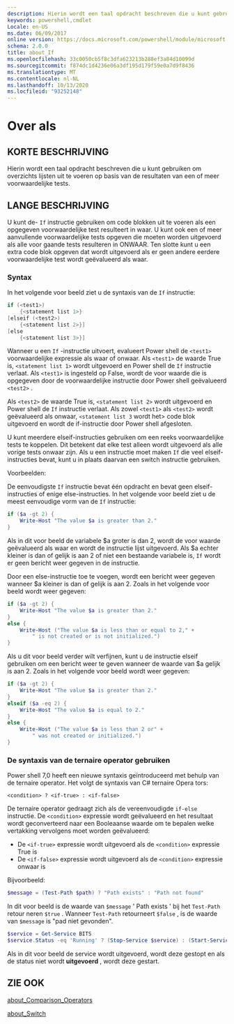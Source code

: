 ```yaml
---
description: Hierin wordt een taal opdracht beschreven die u kunt gebruiken om overzichts lijsten uit te voeren op basis van de resultaten van een of meer voorwaardelijke tests.
keywords: powershell,cmdlet
Locale: en-US
ms.date: 06/09/2017
online version: https://docs.microsoft.com/powershell/module/microsoft.powershell.core/about/about_if?view=powershell-7.1&WT.mc_id=ps-gethelp
schema: 2.0.0
title: about_If
ms.openlocfilehash: 33c0050cb5f8c3dfa623213b288ef3a84d10099d
ms.sourcegitcommit: f874dc1d4236e06a3df195d179f59e0a7d9f8436
ms.translationtype: MT
ms.contentlocale: nl-NL
ms.lasthandoff: 10/13/2020
ms.locfileid: "93252148"
---
```

# <a name="about-if"></a>Over als

## <a name="short-description"></a>KORTE BESCHRIJVING
Hierin wordt een taal opdracht beschreven die u kunt gebruiken om overzichts lijsten uit te voeren op basis van de resultaten van een of meer voorwaardelijke tests.

## <a name="long-description"></a>LANGE BESCHRIJVING

U kunt de- `If` instructie gebruiken om code blokken uit te voeren als een opgegeven voorwaardelijke test resulteert in waar. U kunt ook een of meer aanvullende voorwaardelijke tests opgeven die moeten worden uitgevoerd als alle voor gaande tests resulteren in ONWAAR. Ten slotte kunt u een extra code blok opgeven dat wordt uitgevoerd als er geen andere eerdere voorwaardelijke test wordt geëvalueerd als waar.

### <a name="syntax"></a>Syntax

In het volgende voor beeld ziet u de syntaxis van de `If` instructie:

```powershell
if (<test1>)
    {<statement list 1>}
[elseif (<test2>)
    {<statement list 2>}]
[else
    {<statement list 3>}]
```

Wanneer u een `If` -instructie uitvoert, evalueert Power shell de `<test1>` voorwaardelijke expressie als waar of onwaar. Als `<test1>` de waarde True is, `<statement list 1>` wordt uitgevoerd en Power shell de `If` instructie verlaat. Als `<test1>` is ingesteld op False, wordt de voor waarde die is opgegeven door de voorwaardelijke instructie door Power shell geëvalueerd `<test2>` .

Als `<test2>` de waarde True is, `<statement list 2>` wordt uitgevoerd en Power shell de `If` instructie verlaat. Als zowel `<test1>` als `<test2>` wordt geëvalueerd als onwaar, `<statement list 3` wordt het> code blok uitgevoerd en wordt de if-instructie door Power shell afgesloten.

U kunt meerdere elseif-instructies gebruiken om een reeks voorwaardelijke tests te koppelen. Dit betekent dat elke test alleen wordt uitgevoerd als alle vorige tests onwaar zijn.
Als u een instructie moet maken `If` die veel elseif-instructies bevat, kunt u in plaats daarvan een switch instructie gebruiken.

Voorbeelden:

De eenvoudigste `If` instructie bevat één opdracht en bevat geen elseif-instructies of enige else-instructies. In het volgende voor beeld ziet u de meest eenvoudige vorm van de `If` instructie:

```powershell
if ($a -gt 2) {
    Write-Host "The value $a is greater than 2."
}
```

Als in dit voor beeld de variabele $a groter is dan 2, wordt de voor waarde geëvalueerd als waar en wordt de instructie lijst uitgevoerd. Als $a echter kleiner is dan of gelijk is aan 2 of niet een bestaande variabele is, `If` wordt er geen bericht weer gegeven in de instructie.

Door een else-instructie toe te voegen, wordt een bericht weer gegeven wanneer $a kleiner is dan of gelijk is aan 2. Zoals in het volgende voor beeld wordt weer gegeven:

```powershell
if ($a -gt 2) {
    Write-Host "The value $a is greater than 2."
}
else {
    Write-Host ("The value $a is less than or equal to 2," +
        " is not created or is not initialized.")
}
```

Als u dit voor beeld verder wilt verfijnen, kunt u de instructie elseif gebruiken om een bericht weer te geven wanneer de waarde van $a gelijk is aan 2. Zoals in het volgende voor beeld wordt weer gegeven:

```powershell
if ($a -gt 2) {
    Write-Host "The value $a is greater than 2."
}
elseif ($a -eq 2) {
    Write-Host "The value $a is equal to 2."
}
else {
    Write-Host ("The value $a is less than 2 or" +
        " was not created or initialized.")
}
```

### <a name="using-the-ternary-operator-syntax"></a>De syntaxis van de ternaire operator gebruiken

Power shell 7,0 heeft een nieuwe syntaxis geïntroduceerd met behulp van de ternaire operator. Het volgt de syntaxis van C# ternaire Opera tors:

```Syntax
<condition> ? <if-true> : <if-false>
```

De ternaire operator gedraagt zich als de vereenvoudigde `if-else` instructie. De `<condition>` expressie wordt geëvalueerd en het resultaat wordt geconverteerd naar een Booleaanse waarde om te bepalen welke vertakking vervolgens moet worden geëvalueerd:

- De `<if-true>` expressie wordt uitgevoerd als de `<condition>` expressie True is
- De `<if-false>` expressie wordt uitgevoerd als de `<condition>` expressie onwaar is

Bijvoorbeeld:

```powershell
$message = (Test-Path $path) ? "Path exists" : "Path not found"
```

In dit voor beeld is de waarde van `$message` ' Path exists ' bij het `Test-Path` retour neren `$true` . Wanneer `Test-Path` retourneert `$false` , is de waarde van `$message` is "pad niet gevonden".

```powershell
$service = Get-Service BITS
$service.Status -eq 'Running' ? (Stop-Service $service) : (Start-Service $service)
```

Als in dit voor beeld de service wordt uitgevoerd, wordt deze gestopt en als de status niet wordt **uitgevoerd** , wordt deze gestart.

## <a name="see-also"></a>ZIE OOK

[about_Comparison_Operators](about_Comparison_Operators.md)

[about_Switch](about_Switch.md)

